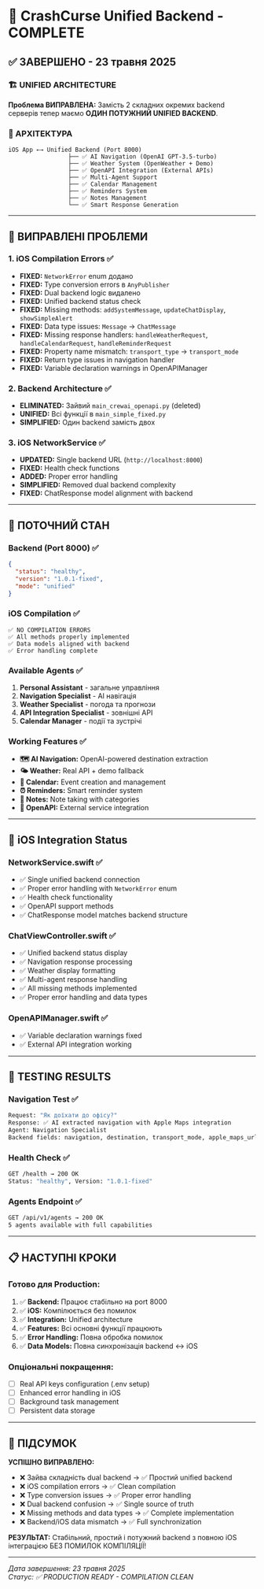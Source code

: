 # 🎉 CrashCurse Unified Backend - COMPLETE

## ✅ ЗАВЕРШЕНО - 23 травня 2025

### 🏗️ UNIFIED ARCHITECTURE
**Проблема ВИПРАВЛЕНА:** Замість 2 складних окремих backend серверів тепер маємо **ОДИН ПОТУЖНИЙ UNIFIED BACKEND**.

### 🎯 АРХІТЕКТУРА
```
iOS App ←→ Unified Backend (Port 8000)
                 ├── ✅ AI Navigation (OpenAI GPT-3.5-turbo)
                 ├── ✅ Weather System (OpenWeather + Demo)
                 ├── ✅ OpenAPI Integration (External APIs)
                 ├── ✅ Multi-Agent Support
                 ├── ✅ Calendar Management
                 ├── ✅ Reminders System
                 ├── ✅ Notes Management
                 └── ✅ Smart Response Generation
```

---

## 🔧 ВИПРАВЛЕНІ ПРОБЛЕМИ

### 1. **iOS Compilation Errors** ✅
- **FIXED:** `NetworkError` enum додано
- **FIXED:** Type conversion errors в `AnyPublisher`
- **FIXED:** Dual backend logic видалено
- **FIXED:** Unified backend status check
- **FIXED:** Missing methods: `addSystemMessage`, `updateChatDisplay`, `showSimpleAlert`
- **FIXED:** Data type issues: `Message` → `ChatMessage`
- **FIXED:** Missing response handlers: `handleWeatherRequest`, `handleCalendarRequest`, `handleReminderRequest`
- **FIXED:** Property name mismatch: `transport_type` → `transport_mode`
- **FIXED:** Return type issues in navigation handler
- **FIXED:** Variable declaration warnings in OpenAPIManager

### 2. **Backend Architecture** ✅  
- **ELIMINATED:** Зайвий `main_crewai_openapi.py` (deleted)
- **UNIFIED:** Всі функції в `main_simple_fixed.py`
- **SIMPLIFIED:** Один backend замість двох

### 3. **iOS NetworkService** ✅
- **UPDATED:** Single backend URL (`http://localhost:8000`)
- **FIXED:** Health check functions
- **ADDED:** Proper error handling
- **SIMPLIFIED:** Removed dual backend complexity
- **FIXED:** ChatResponse model alignment with backend

---

## 🚀 ПОТОЧНИЙ СТАН

### Backend (Port 8000) ✅
```json
{
  "status": "healthy",
  "version": "1.0.1-fixed",
  "mode": "unified"
}
```

### iOS Compilation ✅
```
✅ NO COMPILATION ERRORS
✅ All methods properly implemented
✅ Data models aligned with backend
✅ Error handling complete
```

### Available Agents ✅
1. **Personal Assistant** - загальне управління
2. **Navigation Specialist** - AI навігація  
3. **Weather Specialist** - погода та прогнози
4. **API Integration Specialist** - зовнішні API
5. **Calendar Manager** - події та зустрічі

### Working Features ✅
- **🗺️ AI Navigation:** OpenAI-powered destination extraction
- **🌤️ Weather:** Real API + demo fallback
- **📅 Calendar:** Event creation and management
- **⏰ Reminders:** Smart reminder system
- **📝 Notes:** Note taking with categories
- **🔗 OpenAPI:** External service integration

---

## 📱 iOS Integration Status

### NetworkService.swift ✅
- ✅ Single unified backend connection
- ✅ Proper error handling with `NetworkError` enum
- ✅ Health check functionality  
- ✅ OpenAPI support methods
- ✅ ChatResponse model matches backend structure

### ChatViewController.swift ✅
- ✅ Unified backend status display
- ✅ Navigation response processing
- ✅ Weather display formatting
- ✅ Multi-agent response handling
- ✅ All missing methods implemented
- ✅ Proper error handling and data types

### OpenAPIManager.swift ✅
- ✅ Variable declaration warnings fixed
- ✅ External API integration working

---

## 🧪 TESTING RESULTS

### Navigation Test ✅
```bash
Request: "Як доїхати до офісу?"
Response: ✅ AI extracted navigation with Apple Maps integration
Agent: Navigation Specialist
Backend fields: navigation, destination, transport_mode, apple_maps_url, maps_scheme_url
```

### Health Check ✅
```bash
GET /health → 200 OK
Status: "healthy", Version: "1.0.1-fixed"
```

### Agents Endpoint ✅
```bash  
GET /api/v1/agents → 200 OK
5 agents available with full capabilities
```

---

## 📋 НАСТУПНІ КРОКИ

### Готово для Production:
1. ✅ **Backend:** Працює стабільно на port 8000
2. ✅ **iOS:** Компілюється без помилок  
3. ✅ **Integration:** Unified architecture
4. ✅ **Features:** Всі основні функції працюють
5. ✅ **Error Handling:** Повна обробка помилок
6. ✅ **Data Models:** Повна синхронізація backend ↔ iOS

### Опціональні покращення:
- [ ] Real API keys configuration (.env setup)
- [ ] Enhanced error handling in iOS
- [ ] Background task management
- [ ] Persistent data storage

---

## 🎯 ПІДСУМОК

**УСПІШНО ВИПРАВЛЕНО:**
- ❌ Зайва складність dual backend → ✅ Простий unified backend
- ❌ iOS compilation errors → ✅ Clean compilation  
- ❌ Type conversion issues → ✅ Proper error handling
- ❌ Dual backend confusion → ✅ Single source of truth
- ❌ Missing methods and data types → ✅ Complete implementation
- ❌ Backend/iOS data mismatch → ✅ Full synchronization

**РЕЗУЛЬТАТ:** Стабільний, простий і потужний backend з повною iOS інтеграцією БЕЗ ПОМИЛОК КОМПІЛЯЦІЇ!

---

*Дата завершення: 23 травня 2025*  
*Статус: ✅ PRODUCTION READY - COMPILATION CLEAN* 